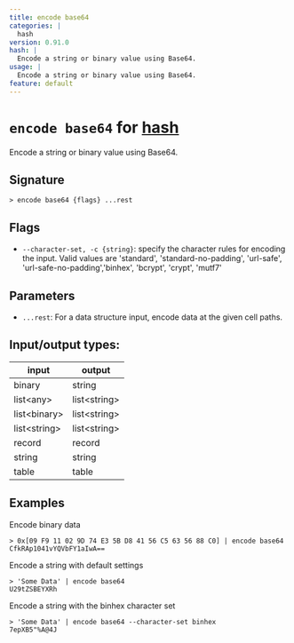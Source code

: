 ```yaml
---
title: encode base64
categories: |
  hash
version: 0.91.0
hash: |
  Encode a string or binary value using Base64.
usage: |
  Encode a string or binary value using Base64.
feature: default
---
```

<!-- This file is automatically generated. Please edit the command in https://github.com/nushell/nushell instead. -->

# `encode base64` for [hash](/commands/categories/hash.md)

<div class='command-title'>Encode a string or binary value using Base64.</div>

## Signature

```> encode base64 {flags} ...rest```

## Flags

 -  `--character-set, -c {string}`: specify the character rules for encoding the input.
	Valid values are 'standard', 'standard-no-padding', 'url-safe', 'url-safe-no-padding','binhex', 'bcrypt', 'crypt', 'mutf7'

## Parameters

 -  `...rest`: For a data structure input, encode data at the given cell paths.


## Input/output types:

| input        | output       |
| ------------ | ------------ |
| binary       | string       |
| list\<any\>    | list\<string\> |
| list\<binary\> | list\<string\> |
| list\<string\> | list\<string\> |
| record       | record       |
| string       | string       |
| table        | table        |
## Examples

Encode binary data
```nu
> 0x[09 F9 11 02 9D 74 E3 5B D8 41 56 C5 63 56 88 C0] | encode base64
CfkRAp1041vYQVbFY1aIwA==
```

Encode a string with default settings
```nu
> 'Some Data' | encode base64
U29tZSBEYXRh
```

Encode a string with the binhex character set
```nu
> 'Some Data' | encode base64 --character-set binhex
7epXB5"%A@4J
```

